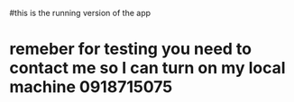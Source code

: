 #this is the running version of the app
# remeber for testing you need to contact me  so I can turn on my local machine   0918715075
